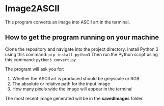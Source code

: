 # Image2ASCII
This program converts an image into ASCII art in the terminal.

## How to get the program running on your machine
Clone the repository and navigate into the project directory.
Install Python 3 using this command:
`pip install python3`
Then run the Python script using this command:
`python3 convert.py`

The program will ask you for:
1. Whether the ASCII art is produced should be greyscale or RGB
2. The absolute or relative path for the input image
3. How many pixels wide the image will appear in the terminal

The most recent image generated will be in the **savedImages** folder.



